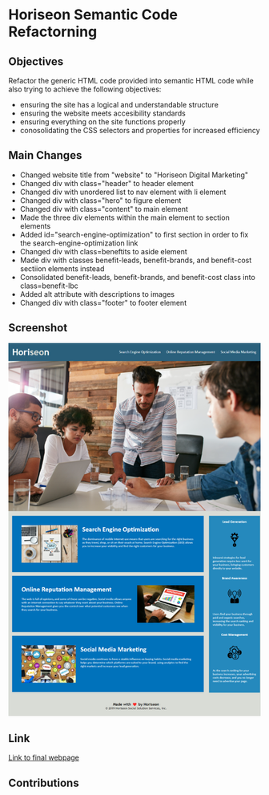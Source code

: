 # Horiseon Semantic Code Refactorning

## Objectives

Refactor the generic HTML code provided into semantic HTML code while also trying to achieve the following objectives:
- ensuring the site has a logical and understandable structure
- ensuring the website meets accesibility standards 
- ensuring everything on the site functions properly
- conosolidating the CSS selectors and properties for increased efficiency

## Main Changes

- Changed website title from "website" to "Horiseon Digital Marketing"
- Changed div with class="header" to header element
- Changed div with unordered list to nav element with li element
- Changed div with class="hero" to figure element
- Changed div with class="content" to main element
- Made the three div elements within the main element to section elements
- Added id="search-engine-optimization" to first section in order to fix the search-engine-optimization link
- Changed div with class=beneftits to aside element
- Made div with classes benefit-leads, benefit-brands, and benefit-cost sectiion elements instead
- Consolidated benefit-leads, benefit-brands, and benefit-cost class into class=benefit-lbc
- Added alt attribute with descriptions to images
- Changed div with class="footer" to footer element

## Screenshot

![Horiseon webpage screenshot](./assets/images/semantic-screenshot.png)

## Link

[Link to final webpage](https://emily-mvaz.github.io/semantic-html/)

## Contributions


